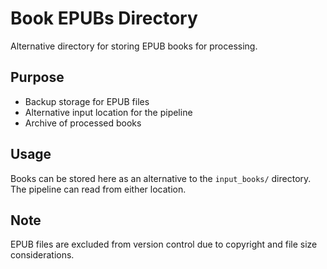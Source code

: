 # Book EPUBs Directory

Alternative directory for storing EPUB books for processing.

## Purpose
- Backup storage for EPUB files
- Alternative input location for the pipeline
- Archive of processed books

## Usage
Books can be stored here as an alternative to the `input_books/` directory. The pipeline can read from either location.

## Note
EPUB files are excluded from version control due to copyright and file size considerations.